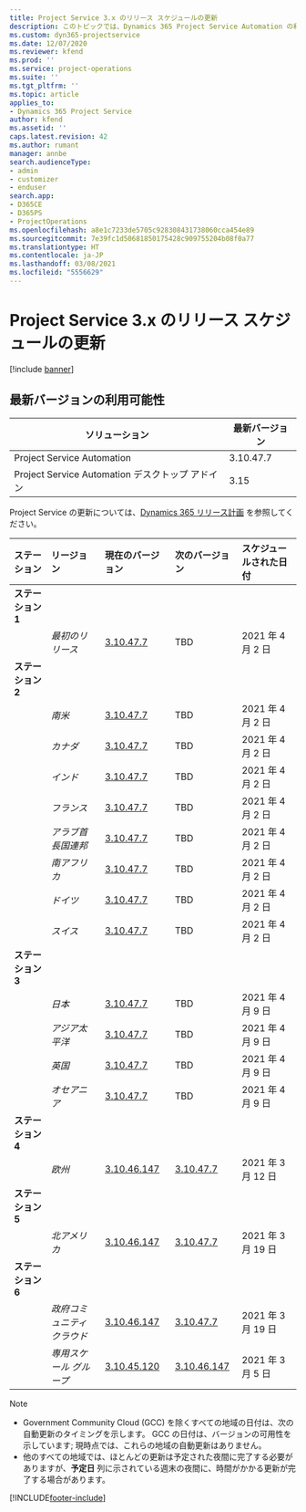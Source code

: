 ```yaml
---
title: Project Service 3.x のリリース スケジュールの更新
description: このトピックでは、Dynamics 365 Project Service Automation の利用可能なリリースと今後のリリースについて説明します。
ms.custom: dyn365-projectservice
ms.date: 12/07/2020
ms.reviewer: kfend
ms.prod: ''
ms.service: project-operations
ms.suite: ''
ms.tgt_pltfrm: ''
ms.topic: article
applies_to:
- Dynamics 365 Project Service
author: kfend
ms.assetid: ''
caps.latest.revision: 42
ms.author: rumant
manager: annbe
search.audienceType:
- admin
- customizer
- enduser
search.app:
- D365CE
- D365PS
- ProjectOperations
ms.openlocfilehash: a8e1c7233de5705c928308431738060cca454e89
ms.sourcegitcommit: 7e39fc1d50681850175428c909755204b08f0a77
ms.translationtype: HT
ms.contentlocale: ja-JP
ms.lasthandoff: 03/08/2021
ms.locfileid: "5556629"
---
```

# <a name="update-release-schedule-for-project-service-3x"></a>Project Service 3.x のリリース スケジュールの更新

[!include [banner](../includes/psa-now-project-operations.md)]

## <a name="latest-version-availability"></a>最新バージョンの利用可能性

| ソリューション   | 最新バージョン |
|-------|----|
| Project Service Automation    | 3.10.47.7 |
| Project Service Automation デスクトップ アドイン                | 3.15          |

Project Service の更新については、[Dynamics 365 リリース計画](https://docs.microsoft.com/dynamics365/release-plans/) を参照してください。 

| ステーション  | リージョン | 現在のバージョン | 次のバージョン |  スケジュールされた日付
| :---   | :---   | :---   | :---   |:---   |         
|<strong>ステーション 1</strong> | |  |  | |
| | <i>最初のリリース</i> | [3.10.47.7](whats-new-ur-29.md) | TBD | 2021 年 4 月 2 日
|<strong>ステーション 2</strong> | |  |  | |
| | <i>南米</i> | [3.10.47.7](whats-new-ur-29.md) | TBD | 2021 年 4 月 2 日
| | <i>カナダ</i> | [3.10.47.7](whats-new-ur-29.md) | TBD | 2021 年 4 月 2 日
| | <i>インド</i> | [3.10.47.7](whats-new-ur-29.md) | TBD | 2021 年 4 月 2 日
| | <i>フランス</i> | [3.10.47.7](whats-new-ur-29.md) | TBD | 2021 年 4 月 2 日
| | <i>アラブ首長国連邦</i> | [3.10.47.7](whats-new-ur-29.md) | TBD | 2021 年 4 月 2 日
| | <i>南アフリカ</i> | [3.10.47.7](whats-new-ur-29.md) | TBD | 2021 年 4 月 2 日
| | <i>ドイツ</i> | [3.10.47.7](whats-new-ur-29.md) | TBD | 2021 年 4 月 2 日
| | <i>スイス</i> | [3.10.47.7](whats-new-ur-29.md) | TBD | 2021 年 4 月 2 日
|<strong>ステーション 3</strong> | |  |  | |
| | <i>日本</i> | [3.10.47.7](whats-new-ur-29.md) | TBD | 2021 年 4 月 9 日
| | <i>アジア太平洋</i> | [3.10.47.7](whats-new-ur-29.md) | TBD | 2021 年 4 月 9 日
| | <i>英国</i> | [3.10.47.7](whats-new-ur-29.md) | TBD | 2021 年 4 月 9 日
| | <i>オセアニア</i> | [3.10.47.7](whats-new-ur-29.md) | TBD | 2021 年 4 月 9 日
|<strong>ステーション 4</strong> | |  |  | |
| | <i>欧州</i> | [3.10.46.147](whats-new-ur-28-6.md) | [3.10.47.7](whats-new-ur-29.md) | 2021 年 3 月 12 日
|<strong>ステーション 5</strong> | |  |  | |
| | <i>北アメリカ</i> | [3.10.46.147](whats-new-ur-28-6.md) | [3.10.47.7](whats-new-ur-29.md) | 2021 年 3 月 19 日
|<strong>ステーション 6</strong> | |  |  | |
| | <i>政府コミュニティ クラウド</i> | [3.10.46.147](whats-new-ur-28-6.md) | [3.10.47.7](whats-new-ur-29.md) | 2021 年 3 月 19 日
| | <i>専用スケール グループ</i> | [3.10.45.120](whats-new-ur-27-6.md) | [3.10.46.147](whats-new-ur-28-6.md) | 2021 年 3 月 5 日

>[!Note]
> - Government Community Cloud (GCC) を除くすべての地域の日付は、次の自動更新のタイミングを示します。 GCC の日付は、バージョンの可用性を示しています; 現時点では、これらの地域の自動更新はありません。
> - 他のすべての地域では、ほとんどの更新は予定された夜間に完了する必要がありますが、**予定日** 列に示されている週末の夜間に、時間がかかる更新が完了する場合があります。


[!INCLUDE[footer-include](../includes/footer-banner.md)]
